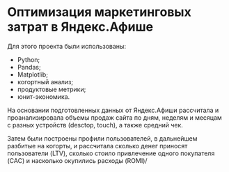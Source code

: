 # Оптимизация маркетинговых затрат в Яндекс.Афише

Для этого проекта были использованы:
- Python;
- Pandas;
- Matplotlib;
- когортный анализ; 
- продуктовые метрики;
- юнит-экономика.

На основании подготовленных данных от Яндекс.Афиши  рассчитала и проанализировала объемы продаж сайта по дням, неделям и месяцам с разных устройств (desctop, touch), а также средний чек.

Затем были построены профили пользователей, в дальнейшем разбитые на когорты, и рассчитала сколько денег приносят пользователи (LTV), сколько стоило привлечение одного покупателя (CAC) и насколько окупились расходы (ROMI)/
